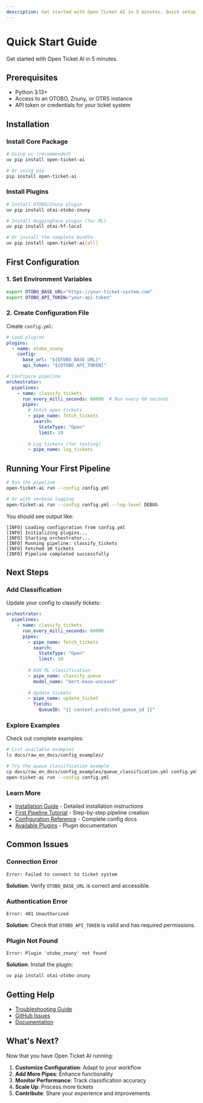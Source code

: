 ```yaml
---
description: Get started with Open Ticket AI in 5 minutes. Quick setup guide for Python 3.13+ with OTOBO, Znuny, or OTRS ticket system integration.
---
```


# Quick Start Guide

Get started with Open Ticket AI in 5 minutes.

## Prerequisites

- Python 3.13+
- Access to an OTOBO, Znuny, or OTRS instance
- API token or credentials for your ticket system

## Installation

### Install Core Package

```bash
# Using uv (recommended)
uv pip install open-ticket-ai

# Or using pip
pip install open-ticket-ai
```

### Install Plugins

```bash
# Install OTOBO/Znuny plugin
uv pip install otai-otobo-znuny

# Install HuggingFace plugin (for ML)
uv pip install otai-hf-local

# Or install the complete bundle
uv pip install open-ticket-ai[all]
```

## First Configuration

### 1. Set Environment Variables

```bash
export OTOBO_BASE_URL="https://your-ticket-system.com"
export OTOBO_API_TOKEN="your-api-token"
```

### 2. Create Configuration File

Create `config.yml`:

```yaml
# Load plugins
plugins:
  - name: otobo_znuny
    config:
      base_url: "${OTOBO_BASE_URL}"
      api_token: "${OTOBO_API_TOKEN}"

# Configure pipeline
orchestrator:
  pipelines:
    - name: classify_tickets
      run_every_milli_seconds: 60000  # Run every 60 seconds
      pipes:
        # Fetch open tickets
        - pipe_name: fetch_tickets
          search:
            StateType: "Open"
            limit: 10
        
        # Log tickets (for testing)
        - pipe_name: log_tickets
```

## Running Your First Pipeline

```bash
# Run the pipeline
open-ticket-ai run --config config.yml

# Or with verbose logging
open-ticket-ai run --config config.yml --log-level DEBUG
```

You should see output like:

```
[INFO] Loading configuration from config.yml
[INFO] Initializing plugins...
[INFO] Starting orchestrator...
[INFO] Running pipeline: classify_tickets
[INFO] Fetched 10 tickets
[INFO] Pipeline completed successfully
```

## Next Steps

### Add Classification

Update your config to classify tickets:

```yaml
orchestrator:
  pipelines:
    - name: classify_tickets
      run_every_milli_seconds: 60000
      pipes:
        - pipe_name: fetch_tickets
          search:
            StateType: "Open"
            limit: 10
        
        # Add ML classification
        - pipe_name: classify_queue
          model_name: "bert-base-uncased"
        
        # Update tickets
        - pipe_name: update_ticket
          fields:
            QueueID: "{{ context.predicted_queue_id }}"
```

### Explore Examples

Check out complete examples:

```bash
# List available examples
ls docs/raw_en_docs/config_examples/

# Try the queue classification example
cp docs/raw_en_docs/config_examples/queue_classification.yml config.yml
open-ticket-ai run --config config.yml
```

### Learn More

- [Installation Guide](installation.md) - Detailed installation instructions
- [First Pipeline Tutorial](first_pipeline.md) - Step-by-step pipeline creation
- [Configuration Reference](../details/config_reference.md) - Complete config docs
- [Available Plugins](../plugins/plugin_system.md) - Plugin documentation

## Common Issues

### Connection Error

```
Error: Failed to connect to ticket system
```

**Solution**: Verify `OTOBO_BASE_URL` is correct and accessible.

### Authentication Error

```
Error: 401 Unauthorized
```

**Solution**: Check that `OTOBO_API_TOKEN` is valid and has required permissions.

### Plugin Not Found

```
Error: Plugin 'otobo_znuny' not found
```

**Solution**: Install the plugin:
```bash
uv pip install otai-otobo-znuny
```

## Getting Help

- [Troubleshooting Guide](troubleshooting.md)
- [GitHub Issues](https://github.com/Softoft-Orga/open-ticket-ai/issues)
- [Documentation](../README.md)

## What's Next?

Now that you have Open Ticket AI running:

1. **Customize Configuration**: Adapt to your workflow
2. **Add More Pipes**: Enhance functionality
3. **Monitor Performance**: Track classification accuracy
4. **Scale Up**: Process more tickets
5. **Contribute**: Share your experience and improvements
